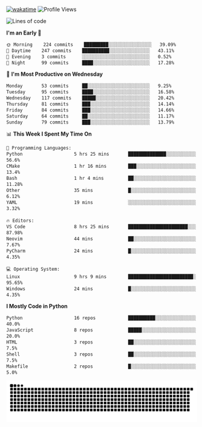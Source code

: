 [![wakatime](https://wakatime.com/badge/user/b920b284-3cde-4cd4-b72e-f7f22d050b16.svg)](https://wakatime.com/@b920b284-3cde-4cd4-b72e-f7f22d050b16)
![Profile Views](http://img.shields.io/badge/Profile%20Views-856-blue)
<!--START_SECTION:waka-->
![Lines of code](https://img.shields.io/badge/From%20Hello%20World%20I%27ve%20Written--430%20Thousand%20lines%20of%20code-blue)

**I'm an Early 🐤** 

```text
🌞 Morning    224 commits    █████████░░░░░░░░░░░░░░░░   39.09% 
🌆 Daytime    247 commits    ██████████░░░░░░░░░░░░░░░   43.11% 
🌃 Evening    3 commits      ░░░░░░░░░░░░░░░░░░░░░░░░░   0.52% 
🌙 Night      99 commits     ████░░░░░░░░░░░░░░░░░░░░░   17.28%

```
📅 **I'm Most Productive on Wednesday** 

```text
Monday       53 commits     ██░░░░░░░░░░░░░░░░░░░░░░░   9.25% 
Tuesday      95 commits     ████░░░░░░░░░░░░░░░░░░░░░   16.58% 
Wednesday    117 commits    █████░░░░░░░░░░░░░░░░░░░░   20.42% 
Thursday     81 commits     ███░░░░░░░░░░░░░░░░░░░░░░   14.14% 
Friday       84 commits     ███░░░░░░░░░░░░░░░░░░░░░░   14.66% 
Saturday     64 commits     ██░░░░░░░░░░░░░░░░░░░░░░░   11.17% 
Sunday       79 commits     ███░░░░░░░░░░░░░░░░░░░░░░   13.79%

```


📊 **This Week I Spent My Time On** 

```text
💬 Programming Languages: 
Python                   5 hrs 25 mins       ██████████████░░░░░░░░░░░   56.6% 
CMake                    1 hr 16 mins        ███░░░░░░░░░░░░░░░░░░░░░░   13.4% 
Bash                     1 hr 4 mins         ██░░░░░░░░░░░░░░░░░░░░░░░   11.28% 
Other                    35 mins             █░░░░░░░░░░░░░░░░░░░░░░░░   6.12% 
YAML                     19 mins             ░░░░░░░░░░░░░░░░░░░░░░░░░   3.32%

🔥 Editors: 
VS Code                  8 hrs 25 mins       ██████████████████████░░░   87.98% 
Neovim                   44 mins             ██░░░░░░░░░░░░░░░░░░░░░░░   7.67% 
PyCharm                  24 mins             █░░░░░░░░░░░░░░░░░░░░░░░░   4.35%

💻 Operating System: 
Linux                    9 hrs 9 mins        ████████████████████████░   95.65% 
Windows                  24 mins             █░░░░░░░░░░░░░░░░░░░░░░░░   4.35%

```

**I Mostly Code in Python** 

```text
Python                   16 repos            ██████████░░░░░░░░░░░░░░░   40.0% 
JavaScript               8 repos             █████░░░░░░░░░░░░░░░░░░░░   20.0% 
HTML                     3 repos             ██░░░░░░░░░░░░░░░░░░░░░░░   7.5% 
Shell                    3 repos             ██░░░░░░░░░░░░░░░░░░░░░░░   7.5% 
Makefile                 2 repos             █░░░░░░░░░░░░░░░░░░░░░░░░   5.0%

```



<!--END_SECTION:waka-->
![Snake animation](https://raw.githubusercontent.com/timmypidashev/timmypidashev/main/commits.svg)

